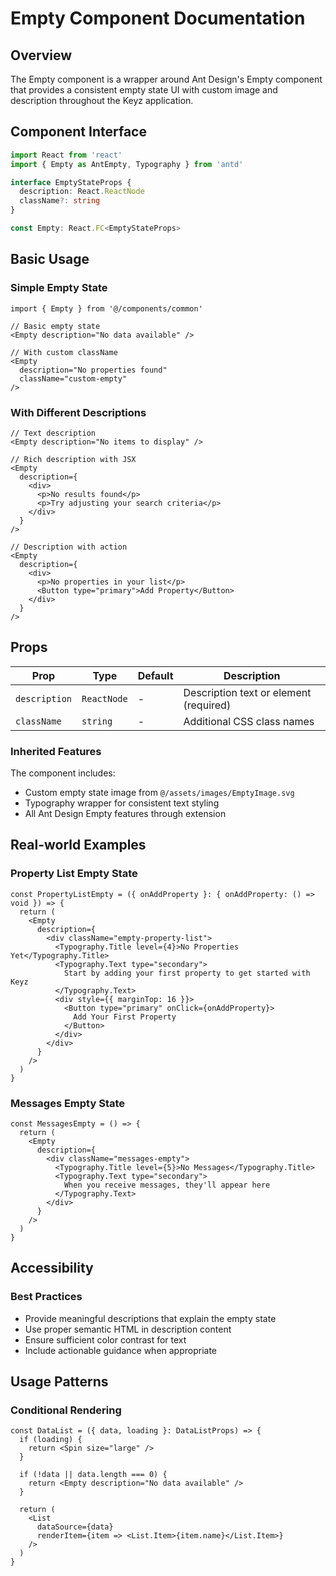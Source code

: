 # Empty Component Documentation

## Overview
The Empty component is a wrapper around Ant Design's Empty component that provides a consistent empty state UI with custom image and description throughout the Keyz application.

## Component Interface

```typescript
import React from 'react'
import { Empty as AntEmpty, Typography } from 'antd'

interface EmptyStateProps {
  description: React.ReactNode
  className?: string
}

const Empty: React.FC<EmptyStateProps>
```

## Basic Usage

### Simple Empty State
```tsx
import { Empty } from '@/components/common'

// Basic empty state
<Empty description="No data available" />

// With custom className
<Empty 
  description="No properties found" 
  className="custom-empty"
/>
```

### With Different Descriptions
```tsx
// Text description
<Empty description="No items to display" />

// Rich description with JSX
<Empty 
  description={
    <div>
      <p>No results found</p>
      <p>Try adjusting your search criteria</p>
    </div>
  } 
/>

// Description with action
<Empty 
  description={
    <div>
      <p>No properties in your list</p>
      <Button type="primary">Add Property</Button>
    </div>
  } 
/>
```

## Props

| Prop | Type | Default | Description |
|------|------|---------|-------------|
| `description` | `ReactNode` | - | Description text or element (required) |
| `className` | `string` | - | Additional CSS class names |

### Inherited Features
The component includes:
- Custom empty state image from `@/assets/images/EmptyImage.svg`
- Typography wrapper for consistent text styling
- All Ant Design Empty features through extension

## Real-world Examples

### Property List Empty State
```tsx
const PropertyListEmpty = ({ onAddProperty }: { onAddProperty: () => void }) => {
  return (
    <Empty 
      description={
        <div className="empty-property-list">
          <Typography.Title level={4}>No Properties Yet</Typography.Title>
          <Typography.Text type="secondary">
            Start by adding your first property to get started with Keyz
          </Typography.Text>
          <div style={{ marginTop: 16 }}>
            <Button type="primary" onClick={onAddProperty}>
              Add Your First Property
            </Button>
          </div>
        </div>
      }
    />
  )
}
```

### Messages Empty State
```tsx
const MessagesEmpty = () => {
  return (
    <Empty 
      description={
        <div className="messages-empty">
          <Typography.Title level={5}>No Messages</Typography.Title>
          <Typography.Text type="secondary">
            When you receive messages, they'll appear here
          </Typography.Text>
        </div>
      }
    />
  )
}
```

## Accessibility

### Best Practices
- Provide meaningful descriptions that explain the empty state
- Use proper semantic HTML in description content
- Ensure sufficient color contrast for text
- Include actionable guidance when appropriate

## Usage Patterns

### Conditional Rendering
```tsx
const DataList = ({ data, loading }: DataListProps) => {
  if (loading) {
    return <Spin size="large" />
  }

  if (!data || data.length === 0) {
    return <Empty description="No data available" />
  }

  return (
    <List
      dataSource={data}
      renderItem={item => <List.Item>{item.name}</List.Item>}
    />
  )
}
```